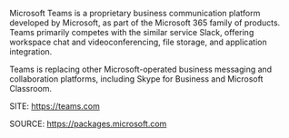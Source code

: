 
 Microsoft Teams is a proprietary business communication platform
 developed by Microsoft, as part of the Microsoft 365 family of 
 products. Teams primarily competes with the similar service Slack,
 offering workspace chat and videoconferencing, file storage, and 
 application integration.
 
 Teams is replacing other Microsoft-operated business messaging and 
 collaboration platforms, including Skype for Business and Microsoft 
 Classroom.
 
 SITE: https://teams.com

 SOURCE: https://packages.microsoft.com
